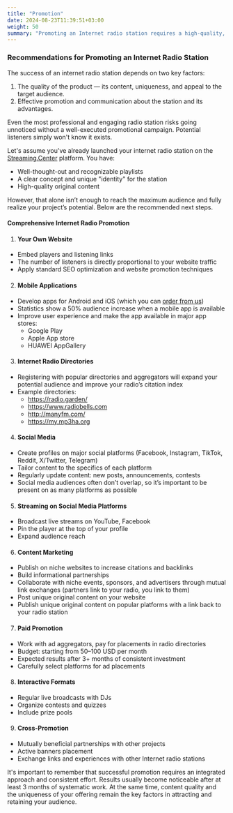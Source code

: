 ```yaml
---
title: "Promotion"
date: 2024-08-23T11:39:51+03:00
weight: 50
summary: "Promoting an Internet radio station requires a high-quality, unique product and a comprehensive, consistent marketing strategy that includes a website, mobile apps, social media, directories, content marketing, paid ads, interactive formats, and cross-promotion to maximize audience reach and engagement."
---
```


### Recommendations for Promoting an Internet Radio Station

The success of an internet radio station depends on two key factors:

1. The quality of the product — its content, uniqueness, and appeal to the target audience.
2. Effective promotion and communication about the station and its advantages.

Even the most professional and engaging radio station risks going unnoticed without a well-executed promotional campaign. Potential listeners simply won't know it exists.

Let's assume you've already launched your internet radio station on the <a href="https://app.streaming.center/signup">Streaming.Center</a> platform. You have:

- Well-thought-out and recognizable playlists
- A clear concept and unique "identity" for the station
- High-quality original content


However, that alone isn’t enough to reach the maximum audience and fully realize your project’s potential. Below are the recommended next steps.

#### Comprehensive Internet Radio Promotion

1. #### Your Own Website
- Embed players and listening links
- The number of listeners is directly proportional to your website traffic
- Apply standard SEO optimization and website promotion techniques

2. #### Mobile Applications
- Develop apps for Android and iOS (which you can <a href="/tour/apps/">order from us</a>)
- Statistics show a 50% audience increase when a mobile app is available
- Improve user experience and make the app available in major app stores: 
  - Google Play
  - Apple App store
  - HUAWEI AppGallery

3. #### Internet Radio Directories
- Registering with popular directories and aggregators will expand your potential audience and improve your radio’s citation index
- Example directories:
  - https://radio.garden/
  - https://www.radiobells.com
  - http://manyfm.com/
  - https://my.mp3ha.org

4. #### Social Media
- Create profiles on major social platforms (Facebook, Instagram, TikTok, Reddit, X/Twitter, Telegram)
- Tailor content to the specifics of each platform
- Regularly update content: new posts, announcements, contests
- Social media audiences often don’t overlap, so it’s important to be present on as many platforms as possible

5. #### Streaming on Social Media Platforms
- Broadcast live streams on YouTube, Facebook
- Pin the player at the top of your profile
- Expand audience reach

6. #### Content Marketing
- Publish on niche websites to increase citations and backlinks
- Build informational partnerships
- Collaborate with niche events, sponsors, and advertisers through mutual link exchanges (partners link to your radio, you link to them)
- Post unique original content on your website
- Publish unique original content on popular platforms with a link back to your radio station

7. #### Paid Promotion
- Work with ad aggregators, pay for placements in radio directories
- Budget: starting from 50–100 USD per month
- Expected results after 3+ months of consistent investment
- Carefully select platforms for ad placements

8. #### Interactive Formats
- Regular live broadcasts with DJs
- Organize contests and quizzes
- Include prize pools

9. #### Cross-Promotion
- Mutually beneficial partnerships with other projects
- Active banners placement
- Exchange links and experiences with other Internet radio stations

It's important to remember that successful promotion requires an integrated approach and consistent effort. Results usually become noticeable after at least 3 months of systematic work. At the same time, content quality and the uniqueness of your offering remain the key factors in attracting and retaining your audience.







